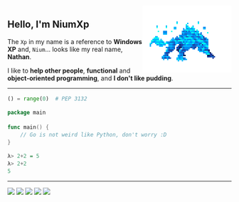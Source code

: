 <img align="right" src=".github/monster.gif">

## Hello, I'm NiumXp
The `Xp` in my name is a reference to **Windows XP** and, `Nium`... looks like my real name, **Nathan**.

I like to **help other people**, **functional** and **object-oriented programming**, and **I don't like pudding**.

---

```py
() = range(0)  # PEP 3132
```

```go
package main

func main() {
    // Go is not weird like Python, don't worry :D
}
```

```hs
λ> 2+2 = 5
λ> 2+2
5
```

---
![](https://img.shields.io/badge/-Python-fff569?style=for-the-badge&logo=Python&logoColor=242424)
![](https://img.shields.io/badge/-Go-52e5ff?&style=for-the-badge&logo=Go&logoColor=242424)
![](https://img.shields.io/badge/-MongoDB-63ff8d?&style=for-the-badge&logo=MongoDB&logoColor=242424)
![](https://img.shields.io/badge/-Haskell-white?&style=for-the-badge&logo=Haskell&logoColor=242424)
![](https://img.shields.io/badge/-Git-ff5454?&style=for-the-badge&logo=Git&logoColor=242424)
